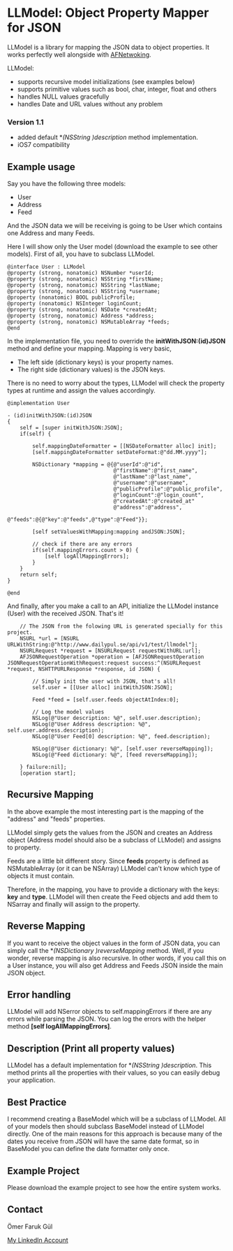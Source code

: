# LLModel: Object Property Mapper for JSON

LLModel is a library for mapping the JSON data to object properties. It works perfectly well alongside with [AFNetwoking][1].

LLModel:
* supports recursive model initializations (see examples below)
* supports primitive values such as bool, char, integer, float and others
* handles NULL values gracefully
* handles Date and URL values without any problem

### Version 1.1
* added default  **(NSString *)description** method implementation.
* iOS7 compatibility

## Example usage

Say you have the following three models:
* User
* Address
* Feed

And the JSON data we will be receiving is going to be User which contains one Address and many Feeds.

Here I will show only the User model (download the example to see other models).
First of all, you have to subclass LLModel.

````
@interface User : LLModel
@property (strong, nonatomic) NSNumber *userId;
@property (strong, nonatomic) NSString *firstName;
@property (strong, nonatomic) NSString *lastName;
@property (strong, nonatomic) NSString *username;
@property (nonatomic) BOOL publicProfile;
@property (nonatomic) NSInteger loginCount;
@property (strong, nonatomic) NSDate *createdAt;
@property (strong, nonatomic) Address *address;
@property (strong, nonatomic) NSMutableArray *feeds;
@end
````

In the implementation file, you need to override the **initWithJSON:(id)JSON** method and define your mapping.
Mapping is very basic,
* The left side (dictionary keys) is your property names.
* The right side (dictionary values) is the JSON keys.

There is no need to worry about the types, LLModel will check the property types at runtime and assign the values accordingly.

````
@implementation User

- (id)initWithJSON:(id)JSON
{
    self = [super initWithJSON:JSON];
    if(self) {

        self.mappingDateFormatter = [[NSDateFormatter alloc] init];
        [self.mappingDateFormatter setDateFormat:@"dd.MM.yyyy"];
        
        NSDictionary *mapping = @{@"userId":@"id",
                                  @"firstName":@"first_name",
                                  @"lastName":@"last_name",
                                  @"username":@"username",
                                  @"publicProfile":@"public_profile",
                                  @"loginCount":@"login_count",
                                  @"createdAt":@"created_at"
                                  @"address":@"address",
                                  @"feeds":@{@"key":@"feeds",@"type":@"Feed"}};
        
        [self setValuesWithMapping:mapping andJSON:JSON];
        
        // check if there are any errors
        if(self.mappingErrors.count > 0) {
            [self logAllMappingErrors];
        }
    }
    return self;
}

@end

````
And finally, after you make a call to an API, initialize the LLModel instance (User) with the received JSON. That's it!

````
    // The JSON from the folowing URL is generated specially for this project.
    NSURL *url = [NSURL URLWithString:@"http://www.dailypul.se/api/v1/test/llmodel"];
    NSURLRequest *request = [NSURLRequest requestWithURL:url];
    AFJSONRequestOperation *operation = [AFJSONRequestOperation JSONRequestOperationWithRequest:request success:^(NSURLRequest *request, NSHTTPURLResponse *response, id JSON) {
        
        // Simply init the user with JSON, that's all!
        self.user = [[User alloc] initWithJSON:JSON];
        
        Feed *feed = [self.user.feeds objectAtIndex:0];
        
        // Log the model values
        NSLog(@"User description: %@", self.user.description);
        NSLog(@"User Address description: %@", self.user.address.description);
        NSLog(@"User Feed[0] description: %@", feed.description);
        
        NSLog(@"User dictionary: %@", [self.user reverseMapping]);
        NSLog(@"Feed dictionary: %@", [feed reverseMapping]);
        
    } failure:nil];
    [operation start];
````

## Recursive Mapping

In the above example the most interesting part is the mapping of the "address" and "feeds" properties.

LLModel simply gets the values from the JSON and creates an Address object (Address model should also be a subclass of LLModel) and assigns to property.

Feeds are a little bit different story. Since **feeds** property is defined as NSMutableArray (or it can be NSArray) LLModel can't know which type of objects it must contain.

Therefore, in the mapping, you have to provide a dictionary with the keys: **key** and **type**. LLModel will then create the Feed objects and add them to NSarray and finally will assign to the property.

## Reverse Mapping

If you want to receive the object values in the form of JSON data, you can simply call the
**(NSDictionary *)reverseMapping** method.
Well, if you wonder, reverse mapping is also recursive.
In other words, if you call this on a User instance, you will also get Address and Feeds JSON inside the main JSON object.

## Error handling

LLModel will add NSerror objects to self.mappingErrors if there are any errors while parsing the JSON.
You can log the errors with the helper method **[self logAllMappingErrors]**.

## Description (Print all property values)

LLModel has a default implementation for **(NSString *)description**.
This method prints all the properties with their values, so you can easily debug your application.

## Best Practice

I recommend creating a BaseModel which will be a subclass of LLModel. All of your models then should subclass BaseModel instead of LLModel directly.
One of the main reasons for this approach is because many of the dates you receive from JSON will have the same date format, so in BaseModel you can define the date formatter only once.

## Example Project

Please download the example project to see how the entire system works.

## Contact

Ömer Faruk Gül

[My LinkedIn Account][2]

 [1]: https://github.com/AFNetworking/AFNetworking
 [2]: http://www.linkedin.com/profile/view?id=44437676



